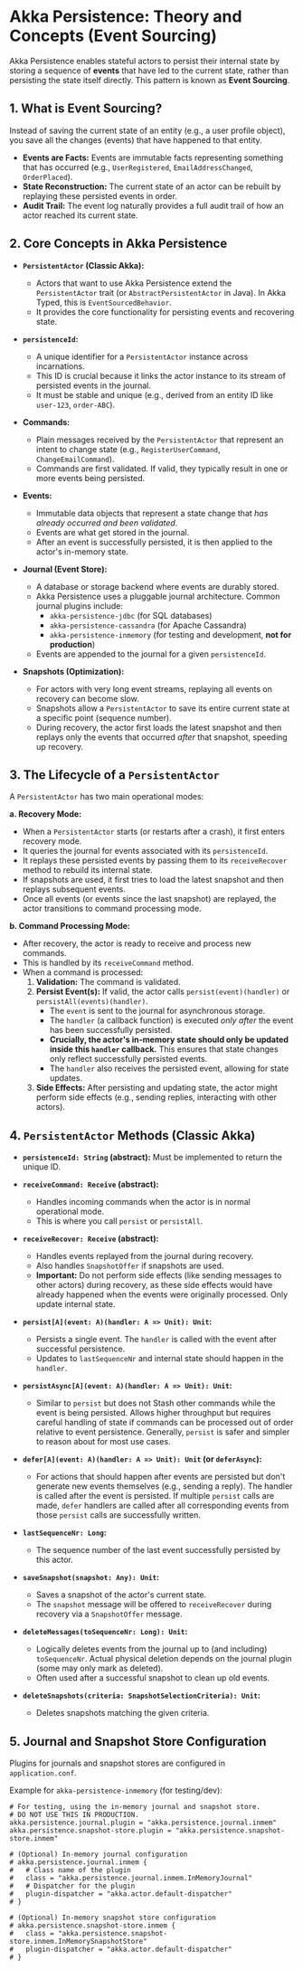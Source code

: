 # Akka Persistence: Theory and Concepts (Event Sourcing)

Akka Persistence enables stateful actors to persist their internal state by storing a sequence of **events** that have led to the current state, rather than persisting the state itself directly. This pattern is known as **Event Sourcing**.

## 1. What is Event Sourcing?

Instead of saving the current state of an entity (e.g., a user profile object), you save all the changes (events) that have happened to that entity.
-   **Events are Facts:** Events are immutable facts representing something that has occurred (e.g., `UserRegistered`, `EmailAddressChanged`, `OrderPlaced`).
-   **State Reconstruction:** The current state of an actor can be rebuilt by replaying these persisted events in order.
-   **Audit Trail:** The event log naturally provides a full audit trail of how an actor reached its current state.

## 2. Core Concepts in Akka Persistence

-   **`PersistentActor` (Classic Akka):**
    -   Actors that want to use Akka Persistence extend the `PersistentActor` trait (or `AbstractPersistentActor` in Java). In Akka Typed, this is `EventSourcedBehavior`.
    -   It provides the core functionality for persisting events and recovering state.

-   **`persistenceId`:**
    -   A unique identifier for a `PersistentActor` instance across incarnations.
    -   This ID is crucial because it links the actor instance to its stream of persisted events in the journal.
    -   It must be stable and unique (e.g., derived from an entity ID like `user-123`, `order-ABC`).

-   **Commands:**
    -   Plain messages received by the `PersistentActor` that represent an intent to change state (e.g., `RegisterUserCommand`, `ChangeEmailCommand`).
    -   Commands are first validated. If valid, they typically result in one or more events being persisted.

-   **Events:**
    -   Immutable data objects that represent a state change that *has already occurred and been validated*.
    -   Events are what get stored in the journal.
    -   After an event is successfully persisted, it is then applied to the actor's in-memory state.

-   **Journal (Event Store):**
    -   A database or storage backend where events are durably stored.
    -   Akka Persistence uses a pluggable journal architecture. Common journal plugins include:
        -   `akka-persistence-jdbc` (for SQL databases)
        -   `akka-persistence-cassandra` (for Apache Cassandra)
        -   `akka-persistence-inmemory` (for testing and development, **not for production**)
    -   Events are appended to the journal for a given `persistenceId`.

-   **Snapshots (Optimization):**
    -   For actors with very long event streams, replaying all events on recovery can become slow.
    -   Snapshots allow a `PersistentActor` to save its entire current state at a specific point (sequence number).
    -   During recovery, the actor first loads the latest snapshot and then replays only the events that occurred *after* that snapshot, speeding up recovery.

## 3. The Lifecycle of a `PersistentActor`

A `PersistentActor` has two main operational modes:

**a. Recovery Mode:**
-   When a `PersistentActor` starts (or restarts after a crash), it first enters recovery mode.
-   It queries the journal for events associated with its `persistenceId`.
-   It replays these persisted events by passing them to its `receiveRecover` method to rebuild its internal state.
-   If snapshots are used, it first tries to load the latest snapshot and then replays subsequent events.
-   Once all events (or events since the last snapshot) are replayed, the actor transitions to command processing mode.

**b. Command Processing Mode:**
-   After recovery, the actor is ready to receive and process new commands.
-   This is handled by its `receiveCommand` method.
-   When a command is processed:
    1.  **Validation:** The command is validated.
    2.  **Persist Event(s):** If valid, the actor calls `persist(event)(handler)` or `persistAll(events)(handler)`.
        -   The `event` is sent to the journal for asynchronous storage.
        -   The `handler` (a callback function) is executed *only after* the event has been successfully persisted.
        -   **Crucially, the actor's in-memory state should only be updated inside this `handler` callback.** This ensures that state changes only reflect successfully persisted events.
        -   The `handler` also receives the persisted event, allowing for state updates.
    3.  **Side Effects:** After persisting and updating state, the actor might perform side effects (e.g., sending replies, interacting with other actors).

## 4. `PersistentActor` Methods (Classic Akka)

-   **`persistenceId: String` (abstract):** Must be implemented to return the unique ID.

-   **`receiveCommand: Receive` (abstract):**
    -   Handles incoming commands when the actor is in normal operational mode.
    -   This is where you call `persist` or `persistAll`.

-   **`receiveRecover: Receive` (abstract):**
    -   Handles events replayed from the journal during recovery.
    -   Also handles `SnapshotOffer` if snapshots are used.
    -   **Important:** Do not perform side effects (like sending messages to other actors) during recovery, as these side effects would have already happened when the events were originally processed. Only update internal state.

-   **`persist[A](event: A)(handler: A => Unit): Unit`:**
    -   Persists a single event. The `handler` is called with the event after successful persistence.
    -   Updates to `lastSequenceNr` and internal state should happen in the `handler`.

-   **`persistAsync[A](event: A)(handler: A => Unit): Unit`:**
    -   Similar to `persist` but does not Stash other commands while the event is being persisted. Allows higher throughput but requires careful handling of state if commands can be processed out of order relative to event persistence. Generally, `persist` is safer and simpler to reason about for most use cases.

-   **`defer[A](event: A)(handler: A => Unit): Unit` (or `deferAsync`):**
    -   For actions that should happen after events are persisted but don't generate new events themselves (e.g., sending a reply). The handler is called after the event is persisted. If multiple `persist` calls are made, `defer` handlers are called after all corresponding events from those `persist` calls are successfully written.

-   **`lastSequenceNr: Long`:**
    -   The sequence number of the last event successfully persisted by this actor.

-   **`saveSnapshot(snapshot: Any): Unit`:**
    -   Saves a snapshot of the actor's current state.
    -   The `snapshot` message will be offered to `receiveRecover` during recovery via a `SnapshotOffer` message.

-   **`deleteMessages(toSequenceNr: Long): Unit`:**
    -   Logically deletes events from the journal up to (and including) `toSequenceNr`. Actual physical deletion depends on the journal plugin (some may only mark as deleted).
    -   Often used after a successful snapshot to clean up old events.

-   **`deleteSnapshots(criteria: SnapshotSelectionCriteria): Unit`:**
    -   Deletes snapshots matching the given criteria.

## 5. Journal and Snapshot Store Configuration

Plugins for journals and snapshot stores are configured in `application.conf`.

Example for `akka-persistence-inmemory` (for testing/dev):
```hocon
# For testing, using the in-memory journal and snapshot store.
# DO NOT USE THIS IN PRODUCTION.
akka.persistence.journal.plugin = "akka.persistence.journal.inmem"
akka.persistence.snapshot-store.plugin = "akka.persistence.snapshot-store.inmem"

# (Optional) In-memory journal configuration
# akka.persistence.journal.inmem {
#   # Class name of the plugin
#   class = "akka.persistence.journal.inmem.InMemoryJournal"
#   # Dispatcher for the plugin
#   plugin-dispatcher = "akka.actor.default-dispatcher"
# }

# (Optional) In-memory snapshot store configuration
# akka.persistence.snapshot-store.inmem {
#   class = "akka.persistence.snapshot-store.inmem.InMemorySnapshotStore"
#   plugin-dispatcher = "akka.actor.default-dispatcher"
# }